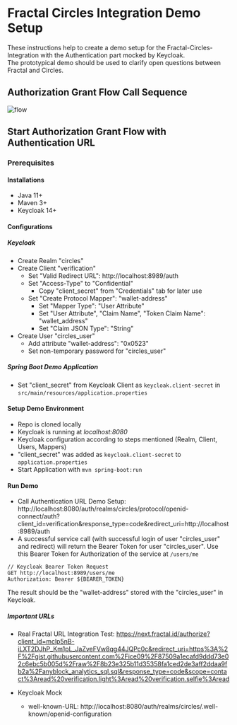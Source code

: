 # Fractal Circles Integration Demo Setup
These instructions help to create a demo setup for the Fractal-Circles-Integration with the Authentication part mocked by Keycloak.  
The prototypical demo should be used to clarify open questions between Fractal and Circles.  

## Authorization Grant Flow Call Sequence
![flow](https://drive.google.com/uc?export=view&id=19DZx6dloY_LGnqKnw5k2yVyrFOyC8i9e)

## Start Authorization Grant Flow with Authentication URL

### Prerequisites

#### Installations

* Java 11+
* Maven 3+
* Keycloak 14+

#### Configurations

##### Keycloak

* Create Realm "circles"
* Create Client "verification"
    * Set "Valid Redirect URL": http://localhost:8989/auth
    * Set "Access-Type" to "Confidential"
        * Copy "client_secret" from "Credentials" tab for later use
    * Set "Create Protocol Mapper": "wallet-address"
      * Set "Mapper Type": "User Attribute"
      * Set "User Attribute", "Claim Name", "Token Claim Name": "wallet_address"
      * Set "Claim JSON Type": "String"
* Create User "circles_user"
    * Add attribute "wallet-address": "0x0523"
    * Set non-temporary password for "circles_user"

##### Spring Boot Demo Application

* Set "client_secret" from Keycloak Client as `keycloak.client-secret` in `src/main/resources/application.properties`

#### Setup Demo Environment

* Repo is cloned locally
* Keycloak is running at *localhost:8080*
* Keycloak configuration according to steps mentioned (Realm, Client, Users, Mappers)
* "client_secret" was added as `keycloak.client-secret` to `application.properties`
* Start Application with `mvn spring-boot:run`

#### Run Demo

* Call Authentication URL Demo Setup:
  http://localhost:8080/auth/realms/circles/protocol/openid-connect/auth?client_id=verification&response_type=code&redirect_uri=http://localhost:8989/auth
* A successful service call (with successful login of user "circles_user" and redirect) will return the Bearer Token for user "circles_user". Use this Bearer Token for Authorization of the service at `/users/me`

```
// Keycloak Bearer Token Request
GET http://localhost:8989/users/me
Authorization: Bearer ${BEARER_TOKEN}
```

The result should be the "wallet-address" stored with the "circles_user" in Keycloak.

##### Important URLs

* Real Fractal URL Integration Test: https://next.fractal.id/authorize?client_id=mclp5nB-iLXT2DJhP_Km1pL_JaZveFVw8qg44JQPc0c&redirect_uri=https%3A%2F%2Fgist.githubusercontent.com%2Fice09%2F87509a1ecafd9ddd73e02c6ebc5b005d%2Fraw%2F8b23e325b11d35358fa1ced2de3aff2ddaa9fb2a%2Fanyblock_analytics_sql.sql&response_type=code&scope=contact%3Aread%20verification.light%3Aread%20verification.selfie%3Aread

* Keycloak Mock
    * well-known-URL: http://localhost:8080/auth/realms/circles/.well-known/openid-configuration